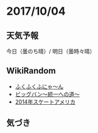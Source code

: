 # 2017/10/04

## 天気予報

今日（曇のち晴）/ 明日（曇時々晴）

## WikiRandom

* [ふくふくふにゃ〜ん](https://ja.wikipedia.org/wiki/%E3%81%B5%E3%81%8F%E3%81%B5%E3%81%8F%E3%81%B5%E3%81%AB%E3%82%83%E3%80%9C%E3%82%93)
* [ビッグバン〜統一への道〜](https://ja.wikipedia.org/wiki/%E3%83%93%E3%83%83%E3%82%B0%E3%83%90%E3%83%B3%E3%80%9C%E7%B5%B1%E4%B8%80%E3%81%B8%E3%81%AE%E9%81%93%E3%80%9C)
* [2014年スケートアメリカ](https://ja.wikipedia.org/wiki/2014%E5%B9%B4%E3%82%B9%E3%82%B1%E3%83%BC%E3%83%88%E3%82%A2%E3%83%A1%E3%83%AA%E3%82%AB)

## 気づき

